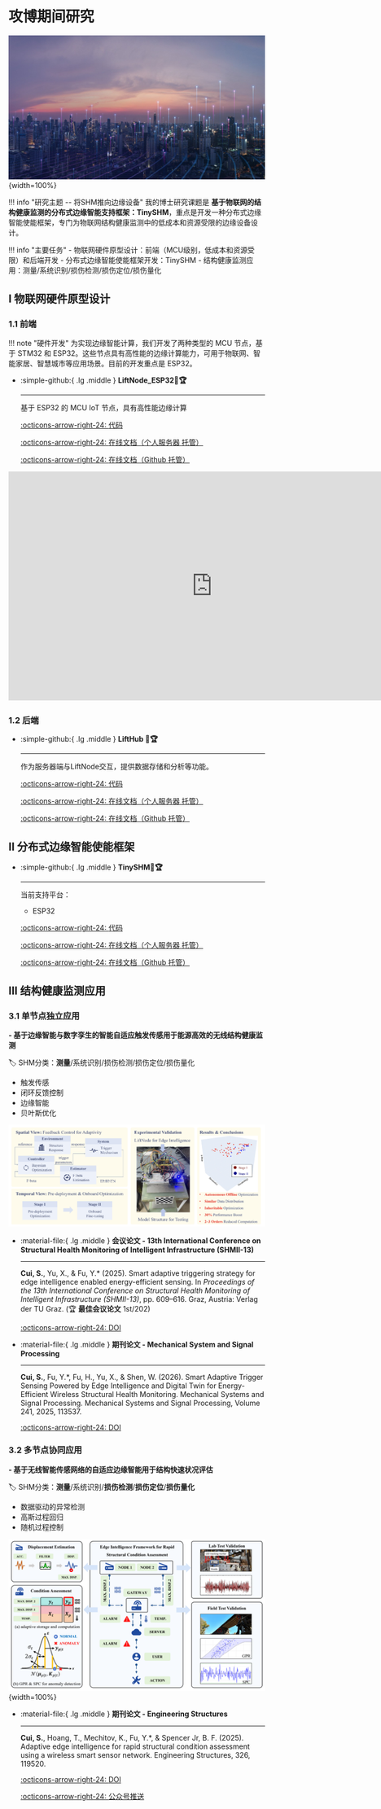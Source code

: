 # __攻博期间研究__

![IOT-SHM](IOT-SHM.jpg){width=100%}

!!! info "研究主题 -- 将SHM推向边缘设备"
    我的博士研究课题是 __基于物联网的结构健康监测的分布式边缘智能支持框架：TinySHM__，重点是开发一种分布式边缘智能使能框架，专门为物联网结构健康监测中的低成本和资源受限的边缘设备设计。

!!! info "主要任务"
    - 物联网硬件原型设计：前端（MCU级别，低成本和资源受限）和后端开发
    - 分布式边缘智能使能框架开发：TinySHM
    - 结构健康监测应用：测量/系统识别/损伤检测/损伤定位/损伤量化

## __I 物联网硬件原型设计__

### __1.1 前端__

!!! note "硬件开发"
    为实现边缘智能计算，我们开发了两种类型的 MCU 节点，基于 STM32 和 ESP32。这些节点具有高性能的边缘计算能力，可用于物联网、智能家居、智慧城市等应用场景。目前的开发重点是 ESP32。

<div class="grid cards" markdown>

-   :simple-github:{ .lg .middle } __LiftNode_ESP32🎯🏆__

    ---

    基于 ESP32 的 MCU IoT 节点，具有高性能边缘计算


    [:octicons-arrow-right-24: <a href="https://github.com/Shuaiwen-Cui/LiftNode_ESP32.git" target="_blank"> 代码 </a>](#)

    [:octicons-arrow-right-24: <a href="http://www.cuishuaiwen.com:8100/" target="_blank"> 在线文档（个人服务器 托管） </a>](#)

    [:octicons-arrow-right-24: <a href="https://shuaiwen-cui.github.io/LiftNode_ESP32/" target="_blank"> 在线文档（Github 托管） </a>](#)

</div>

<iframe width="800" height="450" src="https://www.youtube-nocookie.com/embed/O2b3-Bjhhws" frameborder="0" allowfullscreen></iframe>

### __1.2 后端__

<div class="grid cards" markdown>

-   :simple-github:{ .lg .middle } __LiftHub 🎯🏆__

    ---

    作为服务器端与LiftNode交互，提供数据存储和分析等功能。

    [:octicons-arrow-right-24: <a href="https://github.com/Shuaiwen-Cui/LiftHub.git" target="_blank"> 代码 </a>](#)

    [:octicons-arrow-right-24: <a href="http://www.cuishuaiwen.com:8200/" target="_blank"> 在线文档（个人服务器 托管） </a>](#)

    [:octicons-arrow-right-24: <a href="https://shuaiwen-cui.github.io/LiftHub/" target="_blank"> 在线文档（Github 托管） </a>](#)

</div>


## __II 分布式边缘智能使能框架__

<div class="grid cards" markdown>

-   :simple-github:{ .lg .middle } __TinySHM🎯🏆__

    ---

    当前支持平台：

    - ESP32

    [:octicons-arrow-right-24: <a href="https://github.com/Shuaiwen-Cui/TinySHM.git" target="_blank"> 代码 </a>](#)

    [:octicons-arrow-right-24: <a href="http://www.cuishuaiwen.com:8300/" target="_blank"> 在线文档（个人服务器 托管） </a>](#)

    [:octicons-arrow-right-24: <a href="https://shuaiwen-cui.github.io/TinySHM/" target="_blank"> 在线文档（Github 托管） </a>](#)

</div>

## __III 结构健康监测应用__

### __3.1 单节点独立应用__

**- 基于边缘智能与数字孪生的智能自适应触发传感用于能源高效的无线结构健康监测**

🏷️ SHM分类：**测量**/系统识别/损伤检测/损伤定位/损伤量化

- 触发传感
- 闭环反馈控制
- 边缘智能
- 贝叶斯优化

![](SATM.jpg)

<div class="grid cards" markdown>

-   :material-file:{ .lg .middle } __会议论文 - 13th International Conference on Structural Health Monitoring of Intelligent Infrastructure (SHMII-13)__

    ---

    **Cui, S.**, Yu, X., & Fu, Y.* (2025). Smart adaptive triggering strategy for edge intelligence enabled energy-efficient sensing. In *Proceedings of the 13th International Conference on Structural Health Monitoring of Intelligent Infrastructure (SHMII-13)*, pp. 609–616. Graz, Austria: Verlag der TU Graz. (🏆 **最佳会议论文** 1st/202)

    [:octicons-arrow-right-24: <a href="https://doi.org/10.3217/978-3-99161-057-1-094" target="_blank"> DOI </a>](#)

</div>

<div class="grid cards" markdown>

-   :material-file:{ .lg .middle } __期刊论文 - Mechanical System and Signal Processing__

    ---

    **Cui, S.**, Fu, Y.*, Fu, H., Yu, X., & Shen, W. (2026). Smart Adaptive Trigger Sensing Powered by Edge Intelligence and Digital Twin for Energy-Efficient Wireless Structural Health Monitoring. Mechanical Systems and Signal Processing. Mechanical Systems and Signal Processing, Volume 241, 2025, 113537.

    [:octicons-arrow-right-24: <a href="https://doi.org/10.1016/j.ymssp.2025.113537" target="_blank"> DOI </a>](#)

</div>

### __3.2 多节点协同应用__

**- 基于无线智能传感网络的自适应边缘智能用于结构快速状况评估**

🏷️ SHM分类：**测量**/系统识别/**损伤检测**/**损伤定位**/**损伤量化**

- 数据驱动的异常检测
- 高斯过程回归
- 随机过程控制

![PAPER1](PAPER1.png){width=100%}

<div class="grid cards" markdown>

-   :material-file:{ .lg .middle } __期刊论文 - Engineering Structures__

    ---

    **Cui, S.**, Hoang, T., Mechitov, K., Fu, Y.*, & Spencer Jr, B. F. (2025). Adaptive edge intelligence for rapid structural condition assessment using a wireless smart sensor network. Engineering Structures, 326, 119520.

    [:octicons-arrow-right-24: <a href="https://doi.org/10.1016/j.engstruct.2024.119520" target="_blank"> DOI </a>](#)

    [:octicons-arrow-right-24: <a href="https://mp.weixin.qq.com/s/KHquagqxXvckCuE57ua8YA" target="_blank"> 公众号推送 </a>](#)

</div>

<!-- ### __3.3 多智能体合作应用__ -->


